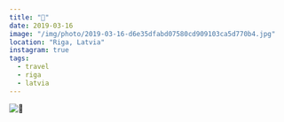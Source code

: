 ```yaml
---
title: "🍱"
date: 2019-03-16
image: "/img/photo/2019-03-16-d6e35dfabd07580cd909103ca5d770b4.jpg"
location: "Riga, Latvia"
instagram: true
tags:
  - travel
  - riga
  - latvia
---
```


![🍱](/img/photo/2019-03-16-d6e35dfabd07580cd909103ca5d770b4.jpg)
